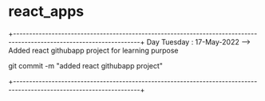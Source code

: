 # react_apps

+---------------------------------------------------------------------------------------------------------------------+
Day Tuesday : 17-May-2022
    --> Added react githubapp project for learning purpose

git commit -m "added react githubapp project"

+---------------------------------------------------------------------------------------------------------------------+
